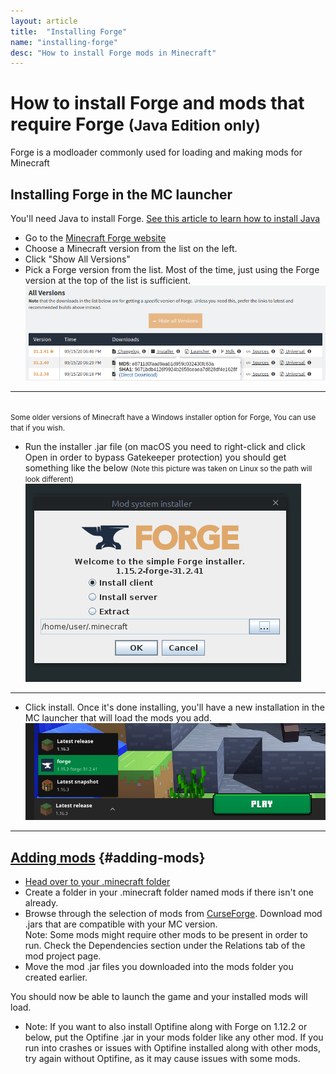 ```yaml
---
layout: article
title:  "Installing Forge"
name: "installing-forge"
desc: "How to install Forge mods in Minecraft"
---
```


# How to install Forge and mods that require Forge <small>(Java Edition only)</small>

Forge is a modloader commonly used for loading and making mods for Minecraft


## Installing Forge in the MC launcher
You'll need Java to install Forge. [See this article to learn how to install Java](/help/installing-java)

* Go to the [Minecraft Forge website](https://files.minecraftforge.net/)
* Choose a Minecraft version from the list on the left.
* Click "Show All Versions"
* Pick a Forge version from the list. Most of the time, just using the Forge version at the top of the list is sufficient.
![forge-allversions](/static/images/help/installing-forge/forge-all-versions.png)

---

<br><small>Some older versions of Minecraft have a Windows installer option for Forge, You can use that if you wish.</small>

* Run the installer .jar file (on macOS you need to right-click and click Open in order to bypass Gatekeeper protection)  you should get something like the below
<small>(Note this picture was taken on Linux so the path will look different)</small>
![forge-installer](/static/images/help/installing-forge/forge-installer.png)

---

* Click install. Once it's done installing, you'll have a new installation in the MC launcher that will load the mods you add.
![forge-installed](/static/images/help/installing-forge/forge-installed.png)

---

<!-- (If you really enjoy the things the Forge team does, consider supporting them on Patreon to help bring the Forge site another step closer to being advertisement-free: https://www.patreon.com/LexManos) -->

## [Adding mods](#adding-mods) {#adding-mods}
* [Head over to your .minecraft folder](/help/finding-minecraft-data-folder/)
* Create a folder in your .minecraft folder named mods if there isn't one already.
* Browse through the selection of mods from [CurseForge](https://curseforge.com/minecraft/mc-mods). Download mod .jars that are compatible with your MC version.
<br>  Note: Some mods might require other mods to be present in order to run. Check the Dependencies section under the Relations tab of the mod project page.
* Move the mod .jar files you downloaded into the mods folder you created earlier.

You should now be able to launch the game and your installed mods will load.

* Note: If you want to also install Optifine along with Forge on 1.12.2 or below, put the Optifine .jar in your mods folder like any other mod. If you run into crashes or issues with Optifine installed along with other mods, try again without Optifine, as it may cause issues with some mods.
